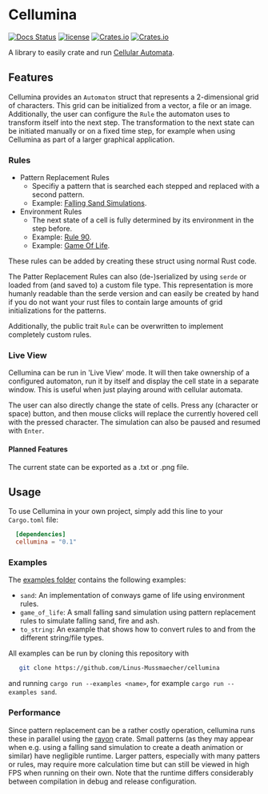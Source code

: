 # Cellumina

[![Docs Status](https://docs.rs/mooeye/badge.svg)](https://docs.rs/cellumina)
[![license](https://img.shields.io/badge/license-MIT-blue.svg)](https://github.com/Linus-Mussmaecher/cellumina/blob/main/LICENSE)
[![Crates.io](https://img.shields.io/crates/v/cellumina.svg)](https://crates.io/crates/cellumina)
[![Crates.io](https://img.shields.io/crates/d/cellumina.svg)](https://crates.io/crates/cellumina)

A library to easily crate and run [Cellular Automata](https://en.wikipedia.org/wiki/Cellular_automaton).

## Features

Cellumina provides an ```Automaton``` struct that represents a 2-dimensional grid of characters.
This grid can be initialized from a vector, a file or an image.
Additionally, the user can configure the ```Rule``` the automaton uses to transform itself into the next step.
The transformation to the next state can be initiated manually or on a fixed time step, for example when using Cellumina as part of a larger graphical application.

### Rules

* Pattern Replacement Rules
  * Specifiy a pattern that is searched each stepped and replaced with a second pattern.
  * Example: [Falling Sand Simulations](https://w-shadow.com/blog/2009/09/29/falling-sand-style-water-simulation/).
* Environment Rules
  * The next state of a cell is fully determined by its environment in the step before.
  * Example: [Rule 90](https://en.wikipedia.org/wiki/Rule_90).
  * Example: [Game Of Life](https://en.wikipedia.org/wiki/Conway%27s_Game_of_Life).

These rules can be added by creating these struct using normal Rust code.

The Patter Replacement Rules can also (de-)serialized by using ```serde``` or loaded from (and saved to) a custom file type.
This representation is more humanly readable than the serde version and can easily be created by hand if you do not want your rust files to contain large amounts of grid initializations for the patterns.

Additionally, the public trait ```Rule``` can be overwritten to implement completely custom rules.

### Live View

Cellumina can be run in 'Live View' mode.
It will then take ownership of a configured automaton, run it by itself and display the cell state in a separate window.
This is useful when just playing around with cellular automata.

The user can also directly change the state of cells. Press any (character or space) button, and then mouse clicks will replace the currently hovered cell with the pressed character.
The simulation can also be paused and resumed with ```Enter```.

#### Planned Features

The current state can be exported as a .txt or .png file.

## Usage

To use Cellumina in your own project, simply add this line to your ```Cargo.toml``` file:
```toml
  [dependencies]
  cellumina = "0.1"
```

### Examples

The [examples folder](https://github.com/Linus-Mussmaecher/cellumina/tree/master/examples) contains the following examples:

 * ```sand```: An implementation of conways game of life using environment rules.
 * ```game_of_life```: A small falling sand simulation using pattern replacement rules to simulate falling sand, fire and ash.
 * ```to_string```: An example that shows how to convert rules to and from the different string/file types.

 All examples can be run by cloning this repository with
 ```bash
    git clone https://github.com/Linus-Mussmaecher/cellumina
 ```
 and running ```cargo run --examples <name>```, for example ```cargo run --examples sand```.


### Performance

Since pattern replacement can be a rather costly operation, cellumina runs these in parallel using the [rayon](https://github.com/rayon-rs/rayon) crate.
Small patterns (as they may appear when e.g. using a falling sand simulation to create a death animation or similar) have negligible runtime.
Larger patters, especially with many patters or rules, may require more calculation time but can still be viewed in high FPS when running on their own.
Note that the runtime differs considerably between compilation in debug and release configuration.
